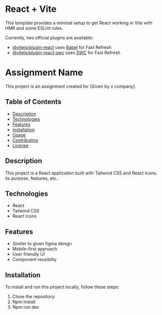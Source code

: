# React + Vite

This template provides a minimal setup to get React working in Vite with HMR and some ESLint rules.

Currently, two official plugins are available:

- [@vitejs/plugin-react](https://github.com/vitejs/vite-plugin-react/blob/main/packages/plugin-react/README.md) uses [Babel](https://babeljs.io/) for Fast Refresh
- [@vitejs/plugin-react-swc](https://github.com/vitejs/vite-plugin-react-swc) uses [SWC](https://swc.rs/) for Fast Refresh
# Assignment Name

This project is an assignment created for [Given by x company].

## Table of Contents

- [Description](#description)
- [Technologies](#technologies)
- [Features](#features)
- [Installation](#installation)
- [Usage](#usage)
- [Contributing](#contributing)
- [License](#license)

## Description

This project is a React application built with Tailwind CSS and React Icons.  its purpose, features, etc..

## Technologies

- React
- Tailwind CSS
- React Icons

## Features

- Similer to given figma deisgn
- Mobile-first approach
- User friendly  UI
- Component reusibilty

## Installation

To install and run this project locally, follow these steps:

1. Clone the repository:
2. Npm Install
3. Npm run dev

